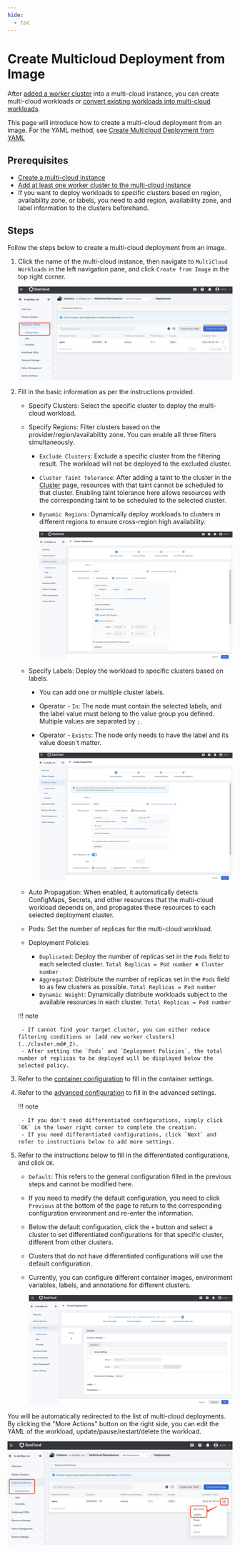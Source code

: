 ```yaml
---
hide:
  - toc
---
```

# Create Multicloud Deployment from Image

After [added a worker cluster](../cluster.md#_2) into a multi-cloud instance, you can create multi-cloud workloads or [convert existing workloads into multi-cloud workloads](promote.md).

This page will introduce how to create a multi-cloud deployment from an image. For the YAML method, see [Create Multicloud Deployment from YAML](yaml.md)

## Prerequisites

- [Create a multi-cloud instance](../instance/add.md)
- [Add at least one worker cluster to the multi-cloud instance](../cluster.md#_2)
- If you want to deploy workloads to specific clusters based on region, availability zone, or labels, you need to add region, availability zone, and label information to the clusters beforehand.

## Steps

Follow the steps below to create a multi-cloud deployment from an image.

1. Click the name of the multi-cloud instance, then navigate to `MultiCloud Workloads` in the left navigation pane, and click `Create from Image` in the top right corner.

    ![Create from Image](../images/deploy-create04.png)

2. Fill in the basic information as per the instructions provided.

    - Specify Clusters: Select the specific cluster to deploy the multi-cloud workload.
    - Specify Regions: Filter clusters based on the provider/region/availability zone. You can enable all three filters simultaneously.

        - `Exclude Clusters`: Exclude a specific cluster from the filtering result. The workload will not be deployed to the excluded cluster.
        - `Cluster Taint Tolerance`: After adding a taint to the cluster in the [Cluster](../cluster.md#_6) page, resources with that taint cannot be scheduled to that cluster. Enabling taint tolerance here allows resources with the corresponding taint to be scheduled to the selected cluster.
        - `Dynamic Regions`: Dynamically deploy workloads to clusters in different regions to ensure cross-region high availability.

            ![Specify Region](../images/deploy-create05.png)

    - Specify Labels: Deploy the workload to specific clusters based on labels.

        - You can add one or multiple cluster labels.
        - Operator - `In`: The node must contain the selected labels, and the label value must belong to the value group you defined. Multiple values are separated by `;`.
        - Operator - `Exists`: The node only needs to have the label and its value doesn't matter.

            ![Specify Labels](../images/deploy-create06.png)

    - Auto Propagation: When enabled, it automatically detects ConfigMaps, Secrets, and other resources that the multi-cloud workload depends on, and propagates these resources to each selected deployment cluster.
    - Pods: Set the number of replicas for the multi-cloud workload.
    - Deployment Policies

        - `Duplicated`: Deploy the number of replicas set in the `Pods` field to each selected cluster. `Total Replicas = Pod number ✖️ Cluster number`
        - `Aggregated`: Distribute the number of replicas set in the `Pods` field to as few clusters as possible. `Total Replicas = Pod number`
        - `Dynamic Weight`: Dynamically distribute workloads subject to the available resources in each cluster. `Total Replicas = Pod number`

    !!! note

        - If cannot find your target cluster, you can either reduce filtering conditions or [add new worker clusters](../cluster.md#_2).
        - After setting the `Pods` and `Deployment Policies`, the total number of replicas to be deployed will be displayed below the selected policy.

3. Refer to the [container configuration](../../kpanda/user-guide/workloads/create-deployment.md#_4) to fill in the container settings.

4. Refer to the [advanced configuration](../../kpanda/user-guide/workloads/create-deployment.md#_6) to fill in the advanced settings.

    !!! note

        - If you don't need differentiated configurations, simply click `OK` in the lower right corner to complete the creation.
        - If you need differentiated configurations, click `Next` and refer to instructions below to add more settings.

5. Refer to the instructions below to fill in the differentiated configurations, and click `OK`.

    - `Default`: This refers to the general configuration filled in the previous steps and cannot be modified here.
    - If you need to modify the default configuration, you need to click `Previous` at the bottom of the page to return to the corresponding configuration environment and re-enter the information.
    - Below the default configuration, click the `+` button and select a cluster to set differentiated configurations for that specific cluster, different from other clusters.
    - Clusters that do not have differentiated configurations will use the default configuration.
    - Currently, you can configure different container images, environment variables, labels, and annotations for different clusters.

        ![Differentiated Configurations](../images/deploy-create07.png)

You will be automatically redirected to the list of multi-cloud deployments. By clicking the "More Actions" button on the right side, you can edit the YAML of the workload, update/pause/restart/delete the workload.

![More Actions](../images/deploy-update01.png)
